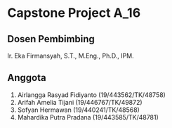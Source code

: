 # Capstone Project A_16

## Dosen Pembimbing
Ir. Eka Firmansyah, S.T., M.Eng., Ph.D., IPM.

## Anggota
<ol>
<li>Airlangga Rasyad Fidiyanto (19/443562/TK/48758)</li>
<li>Arifah Amelia Tijani (19/446767/TK/49872)</li>
<li>Sofyan Hermawan (19/440241/TK/48568)</li>
<li>Mahardika Putra Pradana (19/443585/TK/48781)</li>
</ol>
